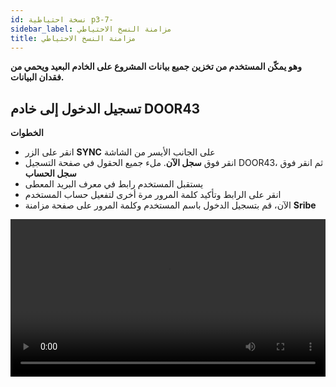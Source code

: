 ```yaml
---
id: نسخة احتياطية p3-7-
sidebar_label: مزامنة النسخ الاحتياطي
title: مزامنة النسخ الاحتياطي
---
```


**وهو يمكّن المستخدم من تخزين جميع بيانات المشروع على الخادم البعيد ويحمي من فقدان البيانات.**

<p><h2>تسجيل الدخول إلى خادم DOOR43</h2></p>

**الخطوات**

- انقر على الزر **SYNC** على الجانب الأيسر من الشاشة
- انقر فوق **سجل الآن**. ملء جميع الحقول في صفحة التسجيل DOOR43، ثم انقر فوق **سجل الحساب**
- يستقبل المستخدم رابط في معرف البريد المعطى
- انقر على الرابط وتأكيد كلمة المرور مرة أخرى لتفعيل حساب المستخدم
- الآن، قم بتسجيل الدخول باسم المستخدم وكلمة المرور على صفحة مزامنة **Sribe**
<video controls src="/assets/Logintotheserver.mov" width="100%" type="video/mov">

<p><h2>المزامنة السحابية</h2></p>

**الخطوات**

- أدخل اسم مستخدم وكلمة مرور صالحين للوصول إلى حساب DOR 43 الخاص بك
- حدد المشروع الذي ترغب في العمل عليه، من لوحة **SYNC**
- بعد تحديد المشروع المطلوب انقر فوق الزر **كلاوت SYNC** على لوحة SYNC
- سيظهر شريط التقدم، يظهر حالة واكتمال عملية المزامنة ****
- Once the project is successfully synced, it will be listed at the bottom of the **CLOUD PROJECTS** pane

<video controls src="/assets/cloudsync.mov" width="100%" type="video/mp4">

<p><h2>إنشاء نسخة احتياطية عند دمج مشروع من الخادم</h2></p>

**<i>هذا بالنسبة لمديري المشاريع ومديريها</i>**

**الخطوات**

- الذهاب إلى المجلد **Appdata** في إعدادات النظام
- افتح مجلد النسخ الاحتياطي لمشروعك لرؤية النسخ الاحتياطي الخاص بك
- لاسترداد البيانات السابقة، قم بنسخ ولصق البيانات في مجلد المشروع

<video controls src="/assets/backups.mov" width="100%" type="video/mov">
<p> </p>

*ملاحظة*
 - عندما نقوم بعملية دمج **مزامنة** يتم إضافة نسخة احتياطية إلى مجلد النسخ الاحتياطي، ويبلغ الحد الأقصى لعدد النسخ الاحتياطية حاليا 5، مع نشر النسخ الاحتياطية القديمة من القائمة
 - قد يحدث خطأ لبيانات المشروع المتضاربة عند استيراد المشاريع مرة أخرى إلى سكريب. التسجيل لا يتعامل معه تلقائياً
 - عندما يتلقى المستخدم رسالة خطأ، يجب أن يتم حلها من قبل المستخدم